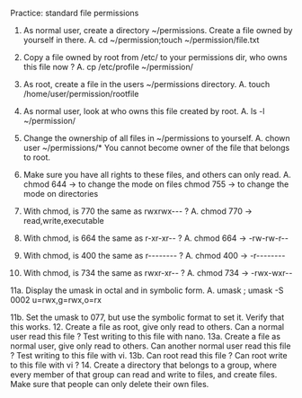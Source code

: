Practice: standard file permissions
1. As normal user, create a directory ~/permissions. Create a file owned by yourself in there.
A. cd ~/permission;touch ~/permission/file.txt

2. Copy a file owned by root from /etc/ to your permissions dir, who owns this file now ?
A.  cp /etc/profile ~/permission/

3. As root, create a file in the users ~/permissions directory.
A. touch /home/user/permission/rootfile

4. As normal user, look at who owns this file created by root.
A. ls -l ~/permission/

5. Change the ownership of all files in ~/permissions to yourself.
A. chown user ~/permissions/*
   You cannot become owner of the file that belongs to root.
   
6. Make sure you have all rights to these files, and others can only read.
A. chmod 644 -> to change the mode on files
   chmod 755 -> to change the mode on directories
   
7. With chmod, is 770 the same as rwxrwx--- ?
A. chmod 770 -> read,write,executable

8. With chmod, is 664 the same as r-xr-xr-- ?
A. chmod 664 -> -rw-rw-r--

9. With chmod, is 400 the same as r-------- ?
A. chmod 400 -> -r--------

10. With chmod, is 734 the same as rwxr-xr-- ?
A.  chmod 734 -> -rwx-wxr--

11a. Display the umask in octal and in symbolic form.
A.   umask ; umask -S
     0002
     u=rwx,g=rwx,o=rx

11b. Set the umask to 077, but use the symbolic format to set it. Verify that this works.
12. Create a file as root, give only read to others. Can a normal user read this file ? Test writing to this file with nano.
13a. Create a file as normal user, give only read to others. Can another normal user read this file ? Test writing to this file with vi.
13b. Can root read this file ? Can root write to this file with vi ?
14. Create a directory that belongs to a group, where every member of that group can read and write to files, and create files. Make sure that people can only delete their own files.

